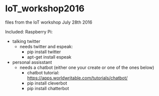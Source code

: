 # IoT_workshop2016
files from the IoT workshop July 28th 2016

Included:
Raspberry Pi:
- talking twitter
  - needs twitter and espeak:
    - pip install twitter
    - apt-get install espeak
- personal assisstant
  - needs a chatbot (either one your create or one of the ones below)
    - chatbot tutorial: https://apps.worldwritable.com/tutorials/chatbot/
    - pip install cleverbot
    - pip install chatterbot
